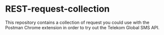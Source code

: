 REST-request-collection
=======================

This repository contains a collection of request you could use with the Postman Chrome extension in order to try out the Telekom Global SMS API.
